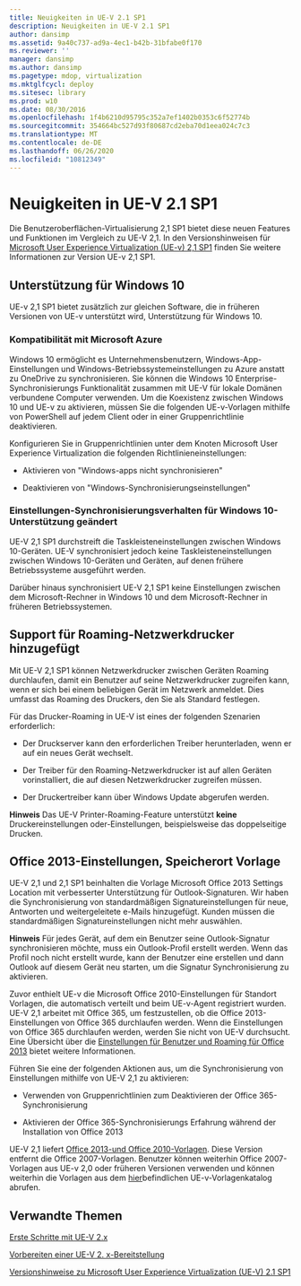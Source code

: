 ```yaml
---
title: Neuigkeiten in UE-V 2.1 SP1
description: Neuigkeiten in UE-V 2.1 SP1
author: dansimp
ms.assetid: 9a40c737-ad9a-4ec1-b42b-31bfabe0f170
ms.reviewer: ''
manager: dansimp
ms.author: dansimp
ms.pagetype: mdop, virtualization
ms.mktglfcycl: deploy
ms.sitesec: library
ms.prod: w10
ms.date: 08/30/2016
ms.openlocfilehash: 1f4b6210d95795c352a7ef1402b0353c6f52774b
ms.sourcegitcommit: 354664bc527d93f80687cd2eba70d1eea024c7c3
ms.translationtype: MT
ms.contentlocale: de-DE
ms.lasthandoff: 06/26/2020
ms.locfileid: "10812349"
---
```

# Neuigkeiten in UE-V 2.1 SP1


Die Benutzeroberflächen-Virtualisierung 2,1 SP1 bietet diese neuen Features und Funktionen im Vergleich zu UE-V 2,1. In den Versionshinweisen für [Microsoft User Experience Virtualization (UE-v) 2,1 SP1](microsoft-user-experience-virtualization--ue-v--21-sp1-release-notes.md) finden Sie weitere Informationen zur Version UE-v 2,1 SP1.

## Unterstützung für Windows 10


UE-v 2,1 SP1 bietet zusätzlich zur gleichen Software, die in früheren Versionen von UE-v unterstützt wird, Unterstützung für Windows 10.

### Kompatibilität mit Microsoft Azure

Windows 10 ermöglicht es Unternehmensbenutzern, Windows-App-Einstellungen und Windows-Betriebssystemeinstellungen zu Azure anstatt zu OneDrive zu synchronisieren. Sie können die Windows 10 Enterprise-Synchronisierungs Funktionalität zusammen mit UE-V für lokale Domänen verbundene Computer verwenden. Um die Koexistenz zwischen Windows 10 und UE-v zu aktivieren, müssen Sie die folgenden UE-v-Vorlagen mithilfe von PowerShell auf jedem Client oder in einer Gruppenrichtlinie deaktivieren.

Konfigurieren Sie in Gruppenrichtlinien unter dem Knoten Microsoft User Experience Virtualization die folgenden Richtlinieneinstellungen:

-   Aktivieren von "Windows-apps nicht synchronisieren"

-   Deaktivieren von "Windows-Synchronisierungseinstellungen"

### Einstellungen-Synchronisierungsverhalten für Windows 10-Unterstützung geändert

UE-V 2,1 SP1 durchstreift die Taskleisteneinstellungen zwischen Windows 10-Geräten. UE-V synchronisiert jedoch keine Taskleisteneinstellungen zwischen Windows 10-Geräten und Geräten, auf denen frühere Betriebssysteme ausgeführt werden.

Darüber hinaus synchronisiert UE-V 2,1 SP1 keine Einstellungen zwischen dem Microsoft-Rechner in Windows 10 und dem Microsoft-Rechner in früheren Betriebssystemen.

## Support für Roaming-Netzwerkdrucker hinzugefügt


Mit UE-V 2,1 SP1 können Netzwerkdrucker zwischen Geräten Roaming durchlaufen, damit ein Benutzer auf seine Netzwerkdrucker zugreifen kann, wenn er sich bei einem beliebigen Gerät im Netzwerk anmeldet. Dies umfasst das Roaming des Druckers, den Sie als Standard festlegen.

Für das Drucker-Roaming in UE-V ist eines der folgenden Szenarien erforderlich:

-   Der Druckserver kann den erforderlichen Treiber herunterladen, wenn er auf ein neues Gerät wechselt.

-   Der Treiber für den Roaming-Netzwerkdrucker ist auf allen Geräten vorinstalliert, die auf diesen Netzwerkdrucker zugreifen müssen.

-   Der Druckertreiber kann über Windows Update abgerufen werden.

**Hinweis**  Das UE-V Printer-Roaming-Feature unterstützt **keine** Druckereinstellungen oder-Einstellungen, beispielsweise das doppelseitige Drucken.

 

## Office 2013-Einstellungen, Speicherort Vorlage


UE-V 2,1 und 2,1 SP1 beinhalten die Vorlage Microsoft Office 2013 Settings Location mit verbesserter Unterstützung für Outlook-Signaturen. Wir haben die Synchronisierung von standardmäßigen Signatureinstellungen für neue, Antworten und weitergeleitete e-Mails hinzugefügt. Kunden müssen die standardmäßigen Signatureinstellungen nicht mehr auswählen.

**Hinweis**  Für jedes Gerät, auf dem ein Benutzer seine Outlook-Signatur synchronisieren möchte, muss ein Outlook-Profil erstellt werden. Wenn das Profil noch nicht erstellt wurde, kann der Benutzer eine erstellen und dann Outlook auf diesem Gerät neu starten, um die Signatur Synchronisierung zu aktivieren.

 

Zuvor enthielt UE-v die Microsoft Office 2010-Einstellungen für Standort Vorlagen, die automatisch verteilt und beim UE-v-Agent registriert wurden. UE-V 2,1 arbeitet mit Office 365, um festzustellen, ob die Office 2013-Einstellungen von Office 365 durchlaufen werden. Wenn die Einstellungen von Office 365 durchlaufen werden, werden Sie nicht von UE-V durchsucht. Eine Übersicht über die [Einstellungen für Benutzer und Roaming für Office 2013](https://go.microsoft.com/fwlink/p/?LinkID=391220) bietet weitere Informationen.

Führen Sie eine der folgenden Aktionen aus, um die Synchronisierung von Einstellungen mithilfe von UE-V 2,1 zu aktivieren:

-   Verwenden von Gruppenrichtlinien zum Deaktivieren der Office 365-Synchronisierung

-   Aktivieren der Office 365-Synchronisierungs Erfahrung während der Installation von Office 2013

UE-V 2,1 liefert [Office 2013-und Office 2010-Vorlagen](https://technet.microsoft.com/library/dn458932.aspx#autosyncsettings). Diese Version entfernt die Office 2007-Vorlagen. Benutzer können weiterhin Office 2007-Vorlagen aus UE-v 2,0 oder früheren Versionen verwenden und können weiterhin die Vorlagen aus dem [hier](https://go.microsoft.com/fwlink/p/?LinkID=246589)befindlichen UE-v-Vorlagenkatalog abrufen.






## Verwandte Themen


[Erste Schritte mit UE-V 2.x](get-started-with-ue-v-2x-new-uevv2.md)

[Vorbereiten einer UE-V 2. x-Bereitstellung](prepare-a-ue-v-2x-deployment-new-uevv2.md)

[Versionshinweise zu Microsoft User Experience Virtualization (UE-V) 2.1 SP1](microsoft-user-experience-virtualization--ue-v--21-sp1-release-notes.md)

 

 






